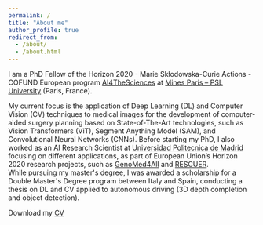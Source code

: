 ```yaml
---
permalink: /
title: "About me"
author_profile: true
redirect_from: 
  - /about/
  - /about.html
---
```


I am a PhD Fellow of the Horizon 2020 - Marie Skłodowska-Curie Actions - COFUND European program [AI4TheSciences](https://psl.eu/en/research/major-research-projects/european-programs/ai4thesciences-doctoral-program) at [Mines Paris – PSL University](https://www.minesparis.psl.eu/en/home/) (Paris, France).

My current focus is the application of Deep Learning (DL) and Computer Vision (CV) techniques to medical images for the development of computer-aided surgery planning based on State-of-The-Art technologies, such as Vision Transformers (ViT), Segment Anything Model (SAM), and Convolutional Neural Networks (CNNs). 
Before starting my PhD, I also worked as an AI Research Scientist at [Universidad Politecnica de Madrid](https://www.gatv.ssr.upm.es/index.php/en/) focusing on different applications, as part of European Union’s Horizon 2020 research projects, such as [GenoMed4All](https://genomed4all.eu/) and [RESCUER](https://rescuerproject.eu/).  
While pursuing my master's degree, I was awarded a scholarship for a Double Master's Degree program between Italy and Spain, conducting a thesis on DL and CV applied to autonomous driving (3D depth completion and object detection).

<i class="fa-solid fa-download icon-pad-right" aria-hidden="true"></i> Download my [CV](../files/CV.pdf)